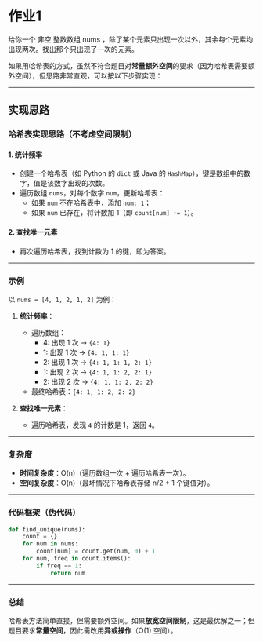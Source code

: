 # 作业1
给你一个 非空 整数数组 nums ，除了某个元素只出现一次以外，其余每个元素均出现两次。找出那个只出现了一次的元素。

如果用哈希表的方式，虽然不符合题目对**常量额外空间**的要求（因为哈希表需要额外空间），但思路非常直观，可以按以下步骤实现：

---
## 实现思路

### **哈希表实现思路（不考虑空间限制）**

#### **1. 统计频率**
- 创建一个哈希表（如 Python 的 `dict` 或 Java 的 `HashMap`），键是数组中的数字，值是该数字出现的次数。
- 遍历数组 `nums`，对每个数字 `num`，更新哈希表：
  - 如果 `num` 不在哈希表中，添加 `num: 1`；
  - 如果 `num` 已存在，将计数加 1（即 `count[num] += 1`）。

#### **2. 查找唯一元素**
- 再次遍历哈希表，找到计数为 1 的键，即为答案。

---

### **示例**
以 `nums = [4, 1, 2, 1, 2]` 为例：

1. **统计频率**：
   - 遍历数组：
     - 4: 出现 1 次 → `{4: 1}`
     - 1: 出现 1 次 → `{4: 1, 1: 1}`
     - 2: 出现 1 次 → `{4: 1, 1: 1, 2: 1}`
     - 1: 出现 2 次 → `{4: 1, 1: 2, 2: 1}`
     - 2: 出现 2 次 → `{4: 1, 1: 2, 2: 2}`
   - 最终哈希表：`{4: 1, 1: 2, 2: 2}`

2. **查找唯一元素**：
   - 遍历哈希表，发现 `4` 的计数是 1，返回 `4`。

---

### **复杂度**
- **时间复杂度**：O(n)（遍历数组一次 + 遍历哈希表一次）。
- **空间复杂度**：O(n)（最坏情况下哈希表存储 n/2 + 1 个键值对）。

---

### **代码框架（伪代码）**
```python
def find_unique(nums):
    count = {}
    for num in nums:
        count[num] = count.get(num, 0) + 1
    for num, freq in count.items():
        if freq == 1:
            return num
```

---

### **总结**
哈希表方法简单直接，但需要额外空间。如果**放宽空间限制**，这是最优解之一；但题目要求**常量空间**，因此需改用**异或操作**（O(1) 空间）。
